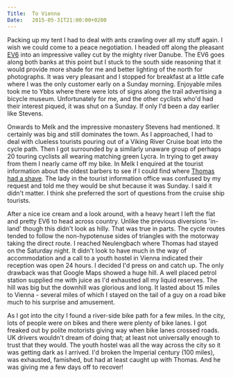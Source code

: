 ```yaml
---
Title:	To Vienna
Date:	2015-05-31T21:00:00+0200
---
```


Packing up my tent I had to deal with ants crawling over all my stuff again. I wish we could come to a peace negotiation. I headed off along the pleasant [EV6](http://www.eurovelo.com/en/eurovelos/eurovelo-6/countries/austria) into an impressive valley cut by the mighty river Danube. The EV6 goes along both banks at this point but I stuck to the south side reasoning that it would provide more shade for me and better lighting of the north for photographs. It was very pleasant and I stopped for breakfast at a little cafe where I was the only customer early on a Sunday morning. Enjoyable miles took me to Ybbs where there were lots of signs along the trail advertising a bicycle museum. Unfortunately for me, and the other cyclists who'd had their interest piqued, it was shut on a Sunday. If only I'd been a day earlier like Stevens.

Onwards to Melk and the impressive monastery Stevens had mentioned. It certainly was big and still dominates the town. As I approached, I had to deal with clueless tourists pouring out of a Viking River Cruise boat into the cycle path. Then I got surrounded by a similarly unaware group of perhaps 20 touring cyclists all wearing matching green Lycra. In trying to get away from them I nearly came off my bike. In Melk I enquired at the tourist information about the oldest barbers to see if I could find where [Thomas had a shave](http://www.strudel.org.uk/blog/stevens/000162.shtml). The lady in the tourist information office was confused by my request and told me they would be shut because it was Sunday. I said it didn't matter. I think she preferred the sort of questions from the cruise ship tourists.

After a nice ice cream and a look around, with a heavy heart I left the flat and pretty EV6 to head across country. Unlike the previous diversions 'in-land' though this didn't look as hilly. That was true in parts. The cycle routes tended to follow the non-hypotenuse sides of triangles with the motorway taking the direct route. I reached Neulengbach where Thomas had stayed on the Saturday night. It didn't look to have much in the way of accommodation and a call to a youth hostel in Vienna indicated their reception was open 24 hours. I decided I'd press on and catch up. The only drawback was that Google Maps showed a huge hill. A well placed petrol station supplied me with juice as I'd exhausted all my liquid reserves. The hill was big but the downhill was glorious and long. It lasted about 15 miles to Vienna - several miles of which I stayed on the tail of a guy on a road bike much to his surprise and amusement.

As I got into the city I found a river-side bike path for a few miles. In the city, lots of people were on bikes and there were plenty of bike lanes. I got freaked out by polite motorists giving way when bike lanes crossed roads. UK drivers wouldn't dream of doing that; at least not universally enough to trust that they would. The youth hostel was all the way across the city so it was getting dark as I arrived. I'd broken the Imperial century (100 miles), was exhausted, famished, but had at least caught up with Thomas. And he was giving me a few days off to recover!